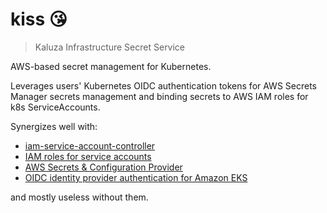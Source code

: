 # kiss 😘

> Kaluza Infrastructure Secret Service

AWS-based secret management for Kubernetes.

Leverages users' Kubernetes OIDC authentication tokens for AWS Secrets Manager secrets management and binding secrets to AWS IAM roles for k8s ServiceAccounts.

Synergizes well with:

- [iam-service-account-controller](https://github.com/ovotech/iam-service-account-controller)
- [IAM roles for service accounts](https://docs.aws.amazon.com/eks/latest/userguide/iam-roles-for-service-accounts.html)
- [AWS Secrets & Configuration Provider](https://aws.amazon.com/about-aws/whats-new/2021/04/aws-secrets-manager-delivers-provider-kubernetes-secrets-store-csi-driver/)
- [OIDC identity provider authentication for Amazon EKS](https://aws.amazon.com/blogs/containers/introducing-oidc-identity-provider-authentication-amazon-eks/)

and mostly useless without them.

